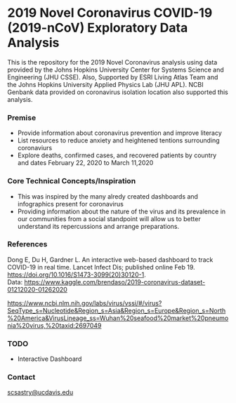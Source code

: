 # 2019 Novel Coronavirus COVID-19 (2019-nCoV) Exploratory Data Analysis


This is the repository for the 2019 Novel Coronavirus analysis using data provided by the Johns Hopkins University Center for Systems Science and Engineering (JHU CSSE). Also, Supported by ESRI Living Atlas Team and the Johns Hopkins University Applied Physics Lab (JHU APL). NCBI Genbank data provided on coronavirus isolation location also supported this analysis.

### Premise

- Provide information about coronavirus prevention and improve literacy
- List resources to reduce anxiety and heightened tentions surrounding coronaviurs
- Explore deaths, confirmed cases, and recovered patients by country and dates February 22, 2020 to March 11,2020

### Core Technical Concepts/Inspiration

- This was inspired by the many alredy created dashboards and infographics present for coronavirus
- Providing information about the nature of the virus and its prevalence in our communities from a social standpoint will allow us to better understand its repercussions and arrange preparations.

### References

Dong E, Du H, Gardner L. An interactive web-based dashboard to track COVID-19 in real time. Lancet Infect Dis; published online Feb 19. https://doi.org/10.1016/S1473-3099(20)30120-1.  
Data: https://www.kaggle.com/brendaso/2019-coronavirus-dataset-01212020-01262020

https://www.ncbi.nlm.nih.gov/labs/virus/vssi/#/virus?SeqType_s=Nucleotide&Region_s=Asia&Region_s=Europe&Region_s=North%20America&VirusLineage_ss=Wuhan%20seafood%20market%20pneumonia%20virus,%20taxid:2697049

### TODO
- Interactive Dashboard

### Contact

scsastry@ucdavis.edu
